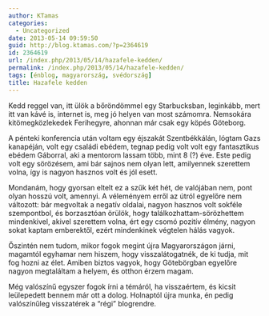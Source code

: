 ```yaml
---
author: KTamas
categories:
  - Uncategorized
date: 2013-05-14 09:59:50
guid: http://blog.ktamas.com/?p=2364619
id: 2364619
url: /index.php/2013/05/14/hazafele-kedden/
permalink: /index.php/2013/05/14/hazafele-kedden/
tags: [énblog, magyarország, svédország]
title: Hazafele kedden
---
```


Kedd reggel van, itt ülök a bőröndömmel egy Starbucksban, leginkább, mert itt van kávé is, internet is, meg jó helyen van most számomra. Nemsokára kitömegközlekedek Ferihegyre, ahonnan már csak egy köpés Göteborg.

A pénteki konferencia után voltam egy éjszakát Szentbékkálán, lógtam Gazs kanapéján, volt egy családi ebédem, tegnap pedig volt volt egy fantasztikus ebédem Gáborral, aki a mentorom lassam több, mint 8 (?) éve. Este pedig volt egy sörözésem, ami bár sajnos nem olyan lett, amilyennek szerettem volna, így is nagyon hasznos volt és jól esett.

Mondanám, hogy gyorsan eltelt ez a szűk két hét, de valójában nem, pont olyan hosszú volt, amennyi. A véleményem erről az útról egyelőre nem változott: bár megvoltak a negatív oldalai, nagyon hasznos volt sokféle szempontbol, és borzasztóan örülök, hogy találkozhattam-sörözhettem mindenkivel, akivel szerettem volna, ért egy csomó pozitív élmény, nagyon sokat kaptam emberektől, ezért mindenkinek végtelen hálás vagyok.

Őszintén nem tudom, mikor fogok megint újra Magyarországon járni, magamtól egyhamar nem hiszem, hogy visszalátogatnék, de ki tudja, mit fog hozni az élet. Amiben biztos vagyok, hogy Götebörgban egyelőre nagyon megtaláltam a helyem, és otthon érzem magam.

Még valószínű egyszer fogok írni a témáról, ha visszaértem, és kicsit leülepedett bennem már ott a dolog. Holnaptól újra munka, én pedig valószínűleg visszatérek a &#8220;régi&#8221; blogrendre.
